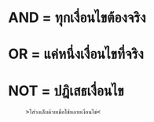 # AND = ทุกเงื่อนไขต้องจริง
# OR            = แค่หนึ่งเงื่อนไขที่จริง
# NOT = ปฎิเสธเงื่อนไข
         >ใส่วงเล็บด้วยเมื่อใช้หลายเงื่อนไข่<
